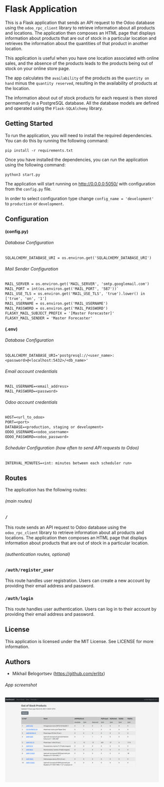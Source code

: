 # Flask Application

This is a Flask application that sends an API request to the Odoo database 
using the `odoo_rpc_client` library to retrieve information about all products
and locations. The application then composes an HTML page that displays 
information about products that are out of stock in a particular location and 
retrieves the information about the quantities of that product in another 
location.

This application is useful when you have one location associated with online 
sales, and the absence of the products leads to the products being out of 
stock on your online store page.

The app calculates the `availability` of the products as the `quantity on hand` 
minus the `quantity reserved`, resulting in the availability of products at 
the location.

The information about out of stock products for each request is then stored 
permanently in a PostgreSQL database. All the database models are defined and
operated using the `Flask-SQLAlchemy` library.

## Getting Started

To run the application, you will need to install the required dependencies. 
You can do this by running the following command:

`pip install -r requirements.txt`

Once you have installed the dependencies, you can run the application using 
the following command:

`python3 start.py`

The application will start running on http://0.0.0.0:5050/ with configuration
from the `config.py` file. 

In order to select configuration type change 
`config_name = 'development'`
to `production` or `development`.

## Configuration
#### (config.py)
###### Database Configuration
    SQLALCHEMY_DATABASE_URI = os.environ.get('SQLALCHEMY_DATABASE_URI')
    
###### Mail Sender Configuration

    MAIL_SERVER = os.environ.get('MAIL_SERVER', 'smtp.googlemail.com')  
    MAIL_PORT = int(os.environ.get('MAIL_PORT', '587'))`
    MAIL_USE_TLS = os.environ.get('MAIL_USE_TLS', 'true').lower() in ['true', 'on', '1']
    MAIL_USERNAME = os.environ.get('MAIL_USERNAME')
    MAIL_PASSWORD = os.environ.get('MAIL_PASSWORD')
    FLASKY_MAIL_SUBJECT_PREFIX = '[Master Forecaster]'
    FLASKY_MAIL_SENDER = 'Master Forecaster'

#### (.env)
###### Database Configuration
    SQLALCHEMY_DATABASE_URI='postgresql://<user_name>:<password>@<localhost:5432>/<db_name>'

###### Email account credentials
    MAIL_USERNAME=<email_address>
    MAIL_PASSWORD=<password>

###### Odoo account credentials
    HOST=<url_to_odoo>
    PORT=<port>
    DATABASE=<production, staging or development>
    ODOO_USERNAME=<odoo_username>
    ODOO_PASSWORD=<odoo_password>

###### Scheduler Configuration (how often to send API requests to Odoo)
    INTERVAL_MINUTES=<int: minutes between each scheduler run>

## Routes

The application has the following routes:

###### (main routes)

### `/`
This route sends an API request to Odoo database using the `odoo_rpc_client` library to retrieve information about all products and locations. The application then composes an HTML page that displays information about products that are out of stock in a particular location.

###### (authentication routes, optional)
### `/auth/register_user`

This route handles user registration. Users can create a new account by providing their email address and password.

### `/auth/login`

This route handles user authentication. Users can log in to their account by providing their email address and password.


## License

This application is licensed under the MIT License. See LICENSE for more information.

## Authors

- Mikhail Belogortsev (https://github.com/erlitx)


###### App screenshot
<img src="https://github.com/erlitx/Docs_manuals/blob/master/dashboard.png" alt="Example Image" width="800">
